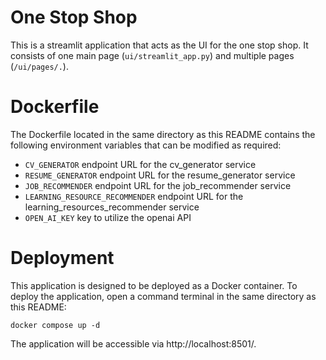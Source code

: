 # One Stop Shop
This is a streamlit application that acts as the UI for the one stop shop. It consists of one main page (`ui/streamlit_app.py`) and multiple pages (`/ui/pages/.`). 

# Dockerfile
The Dockerfile located in the same directory as this README contains the following environment variables that can be modified as required:
- `CV_GENERATOR` endpoint URL for the cv_generator service
- `RESUME_GENERATOR` endpoint URL for the resume_generator service
- `JOB_RECOMMENDER` endpoint URL for the job_recommender service
- `LEARNING_RESOURCE_RECOMMENDER` endpoint URL for the learning_resources_recommender service
- `OPEN_AI_KEY` key to utilize the openai API

# Deployment
This application is designed to be deployed as a Docker container. To deploy the application, open a command terminal in the same directory as this README:
```
docker compose up -d
```

The application will be accessible via http://localhost:8501/.